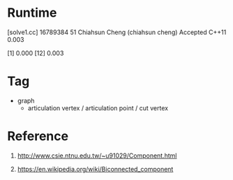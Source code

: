 # Runtime

[solve1.cc]
16789384    51  Chiahsun Cheng (chiahsun cheng)   Accepted  C++11   0.003

[1] 0.000
[12] 0.003



# Tag

* graph
    * articulation vertex / articulation point / cut vertex


# Reference

1. http://www.csie.ntnu.edu.tw/~u91029/Component.html

2. https://en.wikipedia.org/wiki/Biconnected_component
